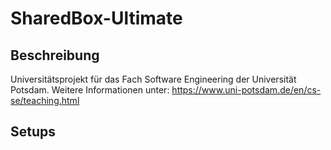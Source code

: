 # SharedBox-Ultimate

## Beschreibung
Universitätsprojekt für das Fach Software Engineering der Universität Potsdam.
Weitere Informationen unter: https://www.uni-potsdam.de/en/cs-se/teaching.html

## Setups
